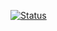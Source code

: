 [![Status](https://siriuskoan.github.io/codeforces-stats/?handle=tourist)](https://siriuskoan.github.io/codeforces-stats/?handle=tourist)